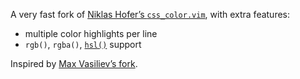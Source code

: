 <img src="http://ap.github.io/vim-css-color/screenshot.png" alt=""/>

A very fast fork of [Niklas Hofer’s `css_color.vim`](http://www.vim.org/scripts/script.php?script_id=2150), with extra features:

* multiple color highlights per line
* `rgb()`, `rgba()`, [`hsl()`](http://www.w3.org/TR/css3-color/#hsl-color) support

Inspired by [Max Vasiliev’s fork](https://github.com/skammer/vim-css-color).
